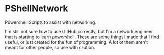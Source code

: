 # PShellNetwork
Powershell Scripts to assist with networking.

I'm still not sure how to use GitHub correctly, but I'm a network engineer that is starting to learn powershell.  These are some things I made that I find useful, or just created for the fun of programming.  A lot of them aren't meant for other people, so use with caution.

